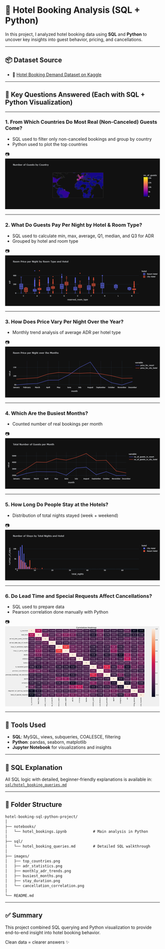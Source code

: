 # 🏨 Hotel Booking Analysis (SQL + Python)

In this project, I analyzed hotel booking data using **SQL** and **Python** to uncover key insights into guest behavior, pricing, and cancellations.

---

## 📦 Dataset Source

- 📂 [Hotel Booking Demand Dataset on Kaggle](https://www.kaggle.com/datasets/jessemostipak/hotel-booking-demand)

---

## 🧠 Key Questions Answered (Each with SQL + Python Visualization)

---

### 1. From Which Countries Do Most Real (Non-Canceled) Guests Come?

- SQL used to filter only non-canceled bookings and group by country
- Python used to plot the top countries

📷 ![Top Countries](images/top_countries.png)

---

### 2. What Do Guests Pay Per Night by Hotel & Room Type?

- SQL used to calculate min, max, average, Q1, median, and Q3 for ADR
- Grouped by hotel and room type

📷 ![ADR Stats](images/adr_statistics.png)

---

### 3. How Does Price Vary Per Night Over the Year?

- Monthly trend analysis of average ADR per hotel type

📷 ![Monthly ADR Trends](images/monthly_adr_trends.png)

---

### 4. Which Are the Busiest Months?

- Counted number of real bookings per month

📷 ![Busiest Months](images/busiest_months.png)

---

### 5. How Long Do People Stay at the Hotels?

- Distribution of total nights stayed (week + weekend)

📷 ![Stay Duration](images/stay_duration.png)

---

### 6. Do Lead Time and Special Requests Affect Cancellations?

- SQL used to prepare data
- Pearson correlation done manually with Python

📷 ![Cancellations Correlation](images/cancellation_correlation.png)

---

## 🧰 Tools Used

- **SQL**: MySQL, views, subqueries, COALESCE, filtering
- **Python**: pandas, seaborn, matplotlib
- **Jupyter Notebook** for visualizations and insights

---

## 📄 SQL Explanation

All SQL logic with detailed, beginner-friendly explanations is available in:  
[`sql/hotel_booking_queries.md`](sql/hotel_booking_queries.md)

---

## 📁 Folder Structure

```
hotel-booking-sql-python-project/
│
├── notebooks/
│   └── hotel_bookings.ipynb            # Main analysis in Python
│
├── sql/
│   └── hotel_booking_queries.md        # Detailed SQL walkthrough
│
├── images/
│   ├── top_countries.png
│   ├── adr_statistics.png
│   ├── monthly_adr_trends.png
│   ├── busiest_months.png
│   ├── stay_duration.png
│   └── cancellation_correlation.png
│
└── README.md
```

---

## ✅ Summary

This project combined SQL querying and Python visualization to provide end-to-end insight into hotel booking behavior.

Clean data = clearer answers ✨